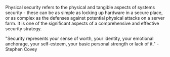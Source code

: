 
Physical security refers to the physical and tangible aspects of systems security - these can be as simple as locking up hardware in a secure place, or as complex as the defenses against potential physical attacks on a server farm. It is one of the significant aspects of a comprehensive and effective security strategy.

"Security represents your sense of worth, your identity, your emotional anchorage, your self-esteem, your basic personal strength or lack of it." - Stephen Covey

